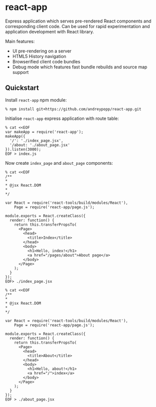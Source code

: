 # react-app

Express application which serves pre-rendered React components and corresponding
client code. Can be used for rapid experimentation and application development
with React library.

Main features:

  * UI pre-rendering on a server
  * HTML5 History navigation
  * Browserified client code bundles
  * Debug mode which features fast bundle rebuilds and source map support

## Quickstart

Install `react-app` npm module:

    % npm install git+https://github.com/andreypopp/react-app.git

Initialise `react-app` express application with route table:

    % cat <<EOF
    var makeApp = require('react-app');
    makeApp({
      '/': './index_page.jsx',
      '/about: './about_page.jsx'
    }).listen(3000);
    EOF > index.js

Now create `index_page` and `about_page` components:


    % cat <<EOF
    /**
    *
    * @jsx React.DOM
    *
    */

    var React = require('react-tools/build/modules/React'),
        Page = require('react-app/page.js');

    module.exports = React.createClass({
      render: function() {
        return this.transferPropsTo(
          <Page>
            <head>
              <title>Index</title>
            </head>
            <body>
              <h1>Hello, index!</h1>
              <a href="/pages/about">About page</a>
            </body>
          </Page>
        );
      }
    });
    EOF> ./index_page.jsx

    % cat <<EOF
    /**
    *
    * @jsx React.DOM
    *
    */

    var React = require('react-tools/build/modules/React'),
        Page = require('react-app/page.js');

    module.exports = React.createClass({
      render: function() {
        return this.transferPropsTo(
          <Page>
            <head>
              <title>About</title>
            </head>
            <body>
              <h1>Hello, about!</h1>
              <a href="/">index</a>
            </body>
          </Page>
        );
      }
    });
    EOF > ./about_page.jsx
